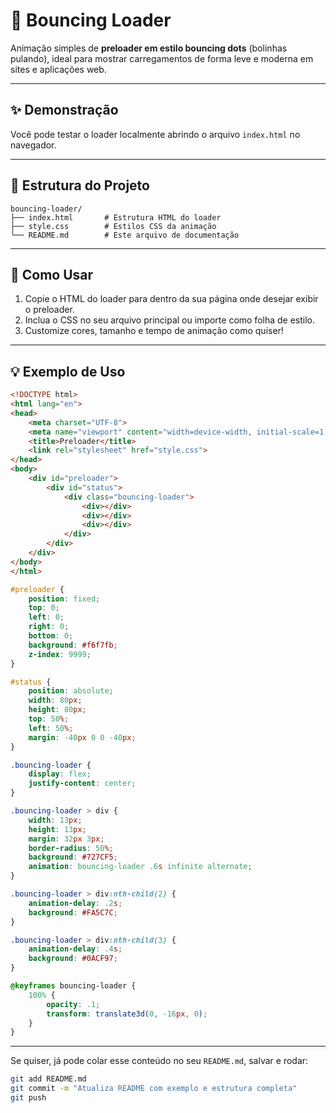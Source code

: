 # 🔵 Bouncing Loader

Animação simples de **preloader em estilo bouncing dots** (bolinhas pulando), ideal para mostrar carregamentos de forma leve e moderna em sites e aplicações web.

---

## ✨ Demonstração

Você pode testar o loader localmente abrindo o arquivo `index.html` no navegador.

---

## 📁 Estrutura do Projeto

```
bouncing-loader/
├── index.html       # Estrutura HTML do loader
├── style.css        # Estilos CSS da animação
└── README.md        # Este arquivo de documentação
```

---

## 🚀 Como Usar

1. Copie o HTML do loader para dentro da sua página onde desejar exibir o preloader.
2. Inclua o CSS no seu arquivo principal ou importe como folha de estilo.
3. Customize cores, tamanho e tempo de animação como quiser!

---

## 💡 Exemplo de Uso

```html
<!DOCTYPE html>
<html lang="en">
<head>
    <meta charset="UTF-8">
    <meta name="viewport" content="width=device-width, initial-scale=1.0">
    <title>Preloader</title>
    <link rel="stylesheet" href="style.css">
</head>
<body>
    <div id="preloader">
        <div id="status">
            <div class="bouncing-loader">
                <div></div>
                <div></div>
                <div></div>
            </div>
        </div>
    </div>
</body>
</html>

```

```css
#preloader {
    position: fixed;
    top: 0;
    left: 0;
    right: 0;
    bottom: 0;
    background: #f6f7fb;
    z-index: 9999;
}

#status {
    position: absolute;
    width: 80px;
    height: 80px;
    top: 50%;
    left: 50%;
    margin: -40px 0 0 -40px;
}

.bouncing-loader {
    display: flex;
    justify-content: center;
}

.bouncing-loader > div {
    width: 13px;
    height: 13px;
    margin: 32px 3px;
    border-radius: 50%;
    background: #727CF5;
    animation: bouncing-loader .6s infinite alternate;
}

.bouncing-loader > div:nth-child(2) {
    animation-delay: .2s;
    background: #FA5C7C;
}

.bouncing-loader > div:nth-child(3) {
    animation-delay: .4s;
    background: #0ACF97;
}

@keyframes bouncing-loader {
    100% {
        opacity: .1;
        transform: translate3d(0, -16px, 0);
    }
}

```

---

Se quiser, já pode colar esse conteúdo no seu `README.md`, salvar e rodar:

```bash
git add README.md
git commit -m "Atualiza README com exemplo e estrutura completa"
git push